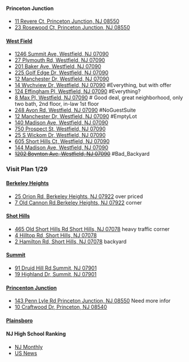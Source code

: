 #### Princeton Junction
* [11 Revere Ct, Princeton Junction, NJ 08550](https://www.zillow.com/homedetails/11-Revere-Ct-Princeton-Junction-NJ-08550/39037487_zpid/)
* [23 Rosewood Ct, Princeton Junction, NJ 08550](https://www.zillow.com/homedetails/23-Rosewood-Ct-Princeton-Junction-NJ-08550/39036859_zpid/)

#### [West Field](https://www.zillow.com/homes/for_sale/Westfield-NJ/house_type/27896_rid/3-_beds/5-_baths/500000-_price/1890-_mp/mostrecentchange_sort/40.682102,-74.300023,40.624539,-74.392291_rect/13_zm/X1.dash.SS1rudr2zlaj30r_3fm17_sse/)
* [1246 Summit Ave, Westfield, NJ 07090](https://www.zillow.com/homedetails/1246-Summit-Ave-Westfield-NJ-07090/40092454_zpid/)
* [27 Plymouth Rd, Westfield, NJ 07090](https://www.zillow.com/homes/for_sale/Westfield-NJ/house_type/40091152_zpid/27896_rid/3-_beds/4-_baths/500000-2000000_price/1906-7625_mp/mostrecentchange_sort/40.709206,-74.291182,40.597466,-74.401045_rect/12_zm/X1.dash.SS1ttyj6bexl7uz_a57uf_sse/)
* [201 Baker Ave, Westfield, NJ 07090](https://www.zillow.com/homes/201-Baker-Ave,-Westfield,-NJ-07090_rb/)
* [225 Golf Edge Dr, Westfield, NJ 07090](https://www.zillow.com/homes/225-Golf-Edge-Dr,-Westfield,-NJ-07090_rb/)
* [12 Manchester Dr, Westfield, NJ 07090](https://www.zillow.com/homes/for_sale/Westfield-NJ/house_type/40092193_zpid/27896_rid/3-_beds/4-_baths/500000-2000000_price/1906-7625_mp/mostrecentchange_sort/40.709206,-74.291182,40.597466,-74.401045_rect/12_zm/X1.dash.SS1ttyj6bexl7uz_a57uf_sse/)
* [14 Wychview Dr, Westfield, NJ 07090](https://www.zillow.com/homedetails/14-Wychview-Dr-Westfield-NJ-07090/40087022_zpid/) #Everything, but with offer
* [124 Effingham Pl, Westfield, NJ 07090](https://www.zillow.com/homedetails/124-Effingham-Pl-Westfield-NJ-07090/40085521_zpid/) #Everything?
* [8 Max Pl, Westfield, NJ 07090](https://www.zillow.com/homes/8-Max-Pl,Westfield,-NJ-07090_rb/) # Good deal, great neighborhood, only two bath, 2nd floor, in-law 1st floor
* [248 Avon Rd, Westfield, NJ 07090](https://www.zillow.com/homedetails/248-Avon-Rd-Westfield-NJ-07090/40092010_zpid/) #NoGuestSuite
* [12 Manchester Dr, Westfield, NJ 07090](https://www.zillow.com/homedetails/12-Manchester-Dr-Westfield-NJ-07090/40092193_zpid/) #EmptyLot
* [140 Madison Ave, Westfield, NJ 07090](https://www.zillow.com/homedetails/140-Madison-Ave-Westfield-NJ-07090/119530831_zpid/)
* [750 Prospect St, Westfield, NJ 07090](https://www.zillow.com/homedetails/750-Prospect-St-Westfield-NJ-07090/40085320_zpid/)
* [25 S Wickom Dr, Westfield, NJ 07090](https://www.zillow.com/homedetails/25-S-Wickom-Dr-Westfield-NJ-07090/40092824_zpid/)
* [605 Short Hills Ct, Westfield, NJ 07090](https://www.zillow.com/homedetails/605-Short-Hills-Ct-Westfield-NJ-07090/40085578_zpid/)
* [144 Madison Ave, Westfield, NJ 07090](https://www.zillow.com/homedetails/144-Madison-Ave-Westfield-NJ-07090/2100104143_zpid/)
* ~~[1202 Boynton Ave, Westfield, NJ 07090](https://www.zillow.com/homedetails/1202-Boynton-Ave-Westfield-NJ-07090/2095485808_zpid/)~~ #Bad_Backyard

### Visit Plan 1/29
#### [Berkeley Heights](http://www.zillow.com/homes/for_sale/Berkeley-Heights-NJ/0_fr/1_fs/house_type/28407_rid/3-_beds/3.0-_baths/0-1500000_price/0-5729_mp/40.703838,-74.375811,40.647857,-74.468079_rect/X1-SS5duv6hdk0rnv_517ck_sse/)
* [25 Orion Rd, Berkeley Heights, NJ 07922](http://www.zillow.com/homes/for_sale/Berkeley-Heights-NJ/house_type/39974167_zpid/28407_rid/3-_beds/3-_baths/mostrecentchange_sort/40.788729,-74.309464,40.564807,-74.678536_rect/11_zm/X1.dash.SS1rm8vex9pmfbf_5m9vn_sse/) over priced
* [7 Old Cannon Rd,Berkeley Heights, NJ 07922](http://www.zillow.com/homedetails/7-Old-Cannon-Rd-Berkeley-Heights-NJ-07922/39973136_zpid/) corner

#### [Shot Hills](http://www.zillow.com/homes/for_sale/Short-Hills-NJ/house_type/13829_rid/4-_beds/3-_baths/0-2000000_price/0-7639_mp/globalrelevanceex_sort/40.795423,-74.23771,40.683567,-74.422246_rect/12_zm/)
* [465 Old Short Hills Rd Short Hills, NJ 07078](http://www.zillow.com/homes/for_sale/Short-Hills-NJ/0_fr/1_fs/house_type/13829_rid/4-_beds/3.0-_baths/0-2000000_price/0-7531_mp/3000-_size/40.767899,-74.283801,40.71106,-74.376069_rect/X1-SS1rtei2ltir47f_3csw9_sse/2098414687_zpid/?utm_source=email&utm_medium=email&utm_campaign=emo-instantsearchdigest-newconstructionimage&rtoken=f907219d-e3c7-454a-ba2a-809b4aa2cefb~X1-ZU100pn30i0vxu1_2f38z&3col=true) heavy traffic corner
* [4 Hilltop Rd, Short Hills, NJ 07078](http://www.zillow.com/homedetails/4-Hilltop-Rd-Short-Hills-NJ-07078/38677744_zpid/)
* [2 Hamilton Rd, Short Hills, NJ 07078](http://www.zillow.com/homes/for_sale/Short-Hills-NJ/house_type/38679368_zpid/13829_rid/4-_beds/3-_baths/0-2000000_price/0-7637_mp/3000-_size/mostrecentchange_sort/40.795423,-74.23771,40.683567,-74.422246_rect/12_zm/X1.dash.SS1rtei2ltir47f_3csw9_sse/) backyard

#### [Summit](http://www.zillow.com/homes/for_sale/Summit-NJ-07901/0_fr/1_fs/house_type/60862_rid/4-_beds/4.0-_baths/0-1500000_price/0-5638_mp/40.757595,-74.271613,40.665991,-74.425421_rect/X1-SS1rvmeppzan5zf_1sm5d_sse/)
* [91 Druid Hill Rd,Summit, NJ 07901](http://www.zillow.com/homedetails/91-Druid-Hill-Rd-Summit-NJ-07901/40068477_zpid/)
* [19 Highland Dr, Summit, NJ 07901](http://www.zillow.com/homes/for_sale/Summit-NJ-07901/house_type/40068762_zpid/60862_rid/4-_beds/4-_baths/0-1500000_price/0-5729_mp/mostrecentchange_sort/40.816927,-74.238568,40.606394,-74.458294_rect/11_zm/X1.dash.SS1rvmeppzan5zf_1sm5d_sse/)

#### [Princenton Junction](http://www.zillow.com/homes/for_sale/Princeton-Junction-NJ-08550/house_type/61105_rid/4-_beds/4-_baths/600000-_price/2292-_mp/globalrelevanceex_sort/40.339413,-74.530392,40.226793,-74.714928_rect/12_zm/)
* [143 Penn Lyle Rd Princeton Junction, NJ 08550](http://www.zillow.com/homes/for_sale/Princeton-Junction-NJ-08550/house_type/39036477_zpid/61105_rid/4-_beds/4-_baths/600000-_price/2292-_mp/globalrelevanceex_sort/40.339413,-74.530392,40.226793,-74.714928_rect/12_zm/) Need more infor
* [10 Craftwood Dr, Princeton, NJ 08540](http://matrixweb.trendmls.com/Matrix/Public/Portal.aspx?k=27542156XJSQB&p=DE-18728319-472#1)

#### [Plainsboro](http://www.zillow.com/homes/for_sale/NJ-08536/house_type/2098541280_zpid/61099_rid/4-_beds/4-_baths/750000-_price/2864-_mp/globalrelevanceex_sort/40.393692,-74.494858,40.281162,-74.679394_rect/12_zm/)


#### NJ High School Ranking
* [NJ Monthly](http://patch.com/new-jersey/morristown/337-n-j-high-schools-considered-tops-nj-monthly-list)
* [US News](http://www.usnews.com/education/best-high-schools/new-jersey/rankings)
